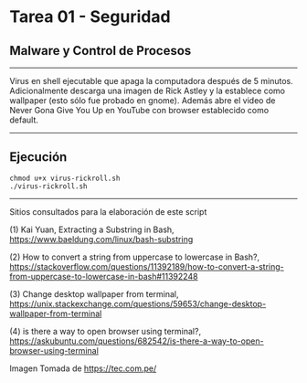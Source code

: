 # Tarea 01 - Seguridad
## Malware y Control de Procesos

***

Virus en shell ejecutable que apaga la computadora después de 5
minutos. Adicionalmente descarga una imagen de Rick Astley y la
establece como wallpaper (esto sólo fue probado en gnome). Además
abre el video de Never Gona Give You Up en YouTube con browser
establecido como default.

***

## Ejecución

    chmod u+x virus-rickroll.sh
    ./virus-rickroll.sh
    
***

Sitios consultados para la elaboración de este script

(1) Kai Yuan, Extracting a Substring in Bash,
<https://www.baeldung.com/linux/bash-substring>

(2) How to convert a string from uppercase to lowercase in Bash?,
<https://stackoverflow.com/questions/11392189/how-to-convert-a-string-from-uppercase-to-lowercase-in-bash#11392248>

(3) Change desktop wallpaper from terminal,
<https://unix.stackexchange.com/questions/59653/change-desktop-wallpaper-from-terminal>

(4) is there a way to open browser using terminal?,
<https://askubuntu.com/questions/682542/is-there-a-way-to-open-browser-using-terminal>

Imagen Tomada de <https://tec.com.pe/>
